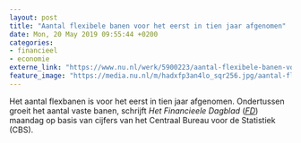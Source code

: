 ```yaml
---
layout: post
title: "Aantal flexibele banen voor het eerst in tien jaar afgenomen"
date: Mon, 20 May 2019 09:55:44 +0200
categories: 
- financieel 
- economie 
externe_link: "https://www.nu.nl/werk/5900223/aantal-flexibele-banen-voor-het-eerst-in-tien-jaar-afgenomen.html"
feature_image: "https://media.nu.nl/m/hadxfp3an4lo_sqr256.jpg/aantal-flexibele-banen-voor-het-eerst-in-tien-jaar-afgenomen.jpg"
---
```


Het aantal flexbanen is voor het eerst in tien jaar afgenomen. Ondertussen groeit het aantal vaste banen, schrijft <em>Het Financieele Dagblad</em> (<a href="https://fd.nl/economie-politiek/1301497/aantal-flexibele-banen-daalt-voor-het-eerst-in-tien-jaar" target="_blank"><em>FD</em></a>) maandag op basis van cijfers van het Centraal Bureau voor de Statistiek (CBS).

